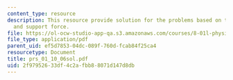```yaml
---
content_type: resource
description: This resource provide solution for the problems based on torque points
  and support force.
file: https://ol-ocw-studio-app-qa.s3.amazonaws.com/courses/8-01l-physics-i-classical-mechanics-fall-2005/2f97952633df4c2afbb88071d147d8db_prs_01_10_06sol.pdf
file_type: application/pdf
parent_uid: ef5d7853-04dc-089f-760d-fcab84f25ca4
resourcetype: Document
title: prs_01_10_06sol.pdf
uid: 2f979526-33df-4c2a-fbb8-8071d147d8db
---
```

